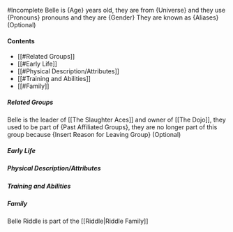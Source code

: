 #Incomplete
Belle is {Age} years old, they are from {Universe} and they use {Pronouns} pronouns and they are {Gender}
They are known as {Aliases} (Optional)
#### Contents
- [[#Related Groups]]
- [[#Early Life]]
- [[#Physical Description/Attributes]]
- [[#Training and Abilities]]
- [[#Family]]
##### Related Groups
Belle is the leader of [[The Slaughter Aces]] and owner of [[The Dojo]], they used to be part of {Past Affiliated Groups}, they are no longer part of this group because {Insert Reason for Leaving Group} (Optional)
##### Early Life
##### Physical Description/Attributes
##### Training and Abilities
##### Family
Belle Riddle is part of the [[Riddle|Riddle Family]] 